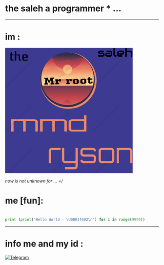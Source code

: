 # the saleh a programmer * ...
______________________________

# im :
![im : ](https://raw.githubusercontent.com/Mester-Root/Mester-Root/main/about.png.png)


*now is not unknown for ... =/*

# me [fun]:

```python

print (print('Hello World - \U0001f602\n') for i in range(9999))
```
_____________________________

# info me and my id :

[![Telegram](https://img.shields.io/badge/-telegram-red?color=white&logo=telegram&logoColor=black)](https://t.me/creator_ryson)
